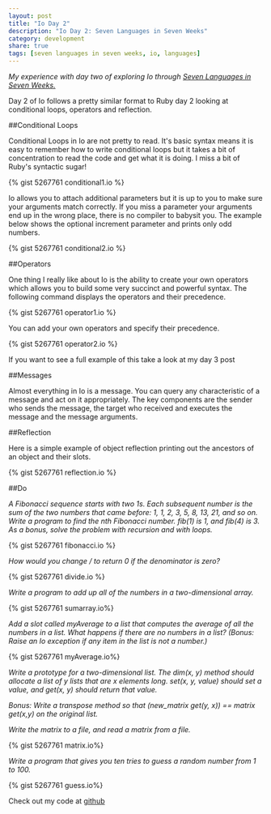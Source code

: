 ```yaml
---
layout: post
title: "Io Day 2"
description: "Io Day 2: Seven Languages in Seven Weeks"
category: development 
share: true
tags: [seven languages in seven weeks, io, languages]
---
```


*My experience with day two of exploring Io through <a href="http://pragprog.com/book/btlang/seven-languages-in-seven-weeks" target="_blank">Seven Languages in Seven Weeks.</a>*

Day 2 of Io follows a pretty similar format to Ruby day 2 looking at conditional loops, operators and reflection.

##Conditional Loops

Conditional Loops in Io are not pretty to read. It's basic syntax means it is easy to remember how to write conditional loops but it takes a bit of concentration to read the code and get what it is doing. I miss a bit of Ruby's syntactic sugar!

{% gist 5267761 conditional1.io %}

Io allows you to attach additional parameters but it is up to you to make sure your arguments match correctly. If you miss a parameter your arguments end up in the wrong place, there is no compiler to babysit you. The example below shows the optional increment parameter and prints only odd numbers.
 
{% gist 5267761 conditional2.io %}

##Operators

One thing I really like about Io is the ability to create your own operators which allows you to build some very succinct and powerful syntax. The following command displays the operators and their precedence.

{% gist 5267761 operator1.io %}

You can add your own operators and specify their precedence.

{% gist 5267761 operator2.io %}

If you want to see a full example of this take a look at my day 3 post

##Messages 

Almost everything in Io is a message. You can query any characteristic of a message and act on it appropriately. The key components are the sender who sends the message, the target who received and executes the message and the message arguments.
 
##Reflection 

Here is a simple example of object reflection printing out the ancestors of an object and their slots.

{% gist 5267761 reflection.io %}

##Do
 
*A Fibonacci sequence starts with two 1s. Each subsequent number is the sum of the two numbers that came before: 1, 1, 2, 3, 5, 8, 13, 21, and so on. Write a program to find the nth Fibonacci number. fib(1) is 1, and fib(4) is 3. As a bonus, solve the problem with recursion and with loops.*

{% gist 5267761 fibonacci.io %}

*How would you change / to return 0 if the denominator is zero?*

{% gist 5267761 divide.io %} 

*Write a program to add up all of the numbers in a two-dimensional array.*

{% gist 5267761 sumarray.io%} 

*Add a slot called myAverage to a list that computes the average of all the numbers in a list. What happens if there are no numbers in a list? (Bonus: Raise an Io exception if any item in the list is not a number.)*

{% gist 5267761 myAverage.io%} 

*Write a prototype for a two-dimensional list. The dim(x, y) method should allocate a list of y lists that are x elements long. set(x, y, value) should set a value, and get(x, y) should return that value.*

*Bonus: Write a transpose method so that (new_matrix get(y, x)) == matrix get(x,y) on the original list.* 
 
*Write the matrix to a file, and read a matrix from a file.*

{% gist 5267761 matrix.io%}  

*Write a program that gives you ten tries to guess a random number from 1 to 100.*

{% gist 5267761 guess.io%} 

Check out my code at <a href="https://github.com/heatherjc07/seven_languages_in_seven_days/tree/master/Io/Day2" target="_blank">github</a>